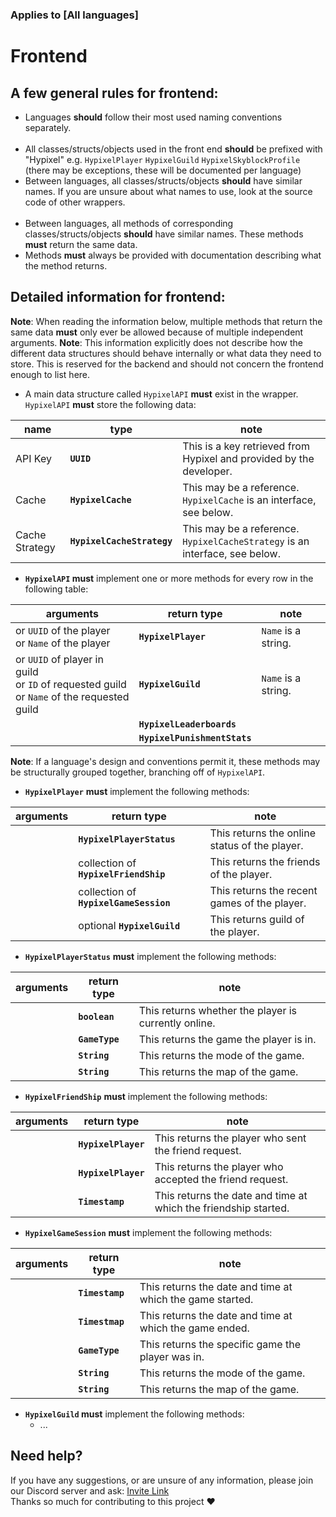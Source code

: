 ### Applies to [All languages]

# Frontend
A few general rules for frontend:
--

 - Languages **should** follow their most used naming conventions separately.</br></br>
 - All classes/structs/objects used in the front end **should** be prefixed with "Hypixel" e.g. `HypixelPlayer` `HypixelGuild` `HypixelSkyblockProfile` (there may be exceptions, these will be documented per language)
 - Between languages, all classes/structs/objects **should** have similar names. If you are unsure about what names to use, look at the source code of other wrappers.</br></br>
 - Between languages, all methods of corresponding classes/structs/objects **should** have similar names. These methods **must** return the same data.
 - Methods **must** always be provided with documentation describing what the method returns.

Detailed information for frontend:
--
**Note**: When reading the information below, multiple methods that return the same data **must** only ever be allowed because of multiple independent arguments.
**Note**: This information explicitly does not describe how the different data structures should behave internally or what data they need to store. This is reserved for the backend and should not concern the frontend enough to list here.

- A main data structure called `HypixelAPI` **must** exist in the wrapper. `HypixelAPI` **must** store the following data:

| name | type | note |
| --- | --- | --- |
| API Key | **`UUID`** | This is a key retrieved from Hypixel and provided by the developer. |
| Cache | **`HypixelCache`** | This may be a reference. `HypixelCache` is an interface, see below. |
| Cache Strategy | **`HypixelCacheStrategy`** | This may be a reference. `HypixelCacheStrategy` is an interface, see below. |

- **`HypixelAPI` must** implement one or more methods for every row in the following table:

| arguments | return type | note |
| --- | --- | --- |
| or `UUID` of the player</br>or `Name` of the player | **`HypixelPlayer`** | `Name` is a string. |
| or `UUID` of player in guild</br>or `ID` of requested guild</br>or `Name` of the requested guild | **`HypixelGuild`** | `Name` is a string. |
| | **`HypixelLeaderboards`** |
| | **`HypixelPunishmentStats`** |

**Note**: If a language's design and conventions permit it, these methods may be structurally grouped together, branching off of `HypixelAPI`.

- **`HypixelPlayer`** **must** implement the following methods:

| arguments | return type | note |
| --- | --- | --- |
| | **`HypixelPlayerStatus`** | This returns the online status of the player. |
| | collection of **`HypixelFriendShip`** | This returns the friends of the player. |
| | collection of **`HypixelGameSession`** | This returns the recent games of the player. |
| | optional **`HypixelGuild`** | This returns guild of the player. |

- **`HypixelPlayerStatus`** **must** implement the following methods:

| arguments | return type | note |
| --- | --- | --- |
| | **`boolean`** | This returns whether the player is currently online. |
| | **`GameType`** | This returns the game the player is in. |
| | **`String`** | This returns the mode of the game. |
| | **`String`** | This returns the map of the game. |

- **`HypixelFriendShip`** **must** implement the following methods:

| arguments | return type | note |
| --- | --- | --- |
| | **`HypixelPlayer`** | This returns the player who sent the friend request. |
| | **`HypixelPlayer`** | This returns the player who accepted the friend request. |
| | **`Timestamp`** | This returns the date and time at which the friendship started. |

- **`HypixelGameSession`** **must** implement the following methods:

| arguments | return type | note |
| --- | --- | --- |
| | **`Timestamp`** | This returns the date and time at which the game started. |
| | **`Timestmap`** | This returns the date and time at which the game ended. |
| | **`GameType`** | This returns the specific game the player was in. |
| | **`String`** | This returns the mode of the game. |
| | **`String`** | This returns the map of the game. |

 - **`HypixelGuild` must** implement the following methods:
    - ...

Need help?
--
If you have any suggestions, or are unsure of any information, please join our Discord server and ask: [Invite Link](https://discord.com/invite/NkRQHemWtJ)<br>
Thanks so much for contributing to this project ❤️
